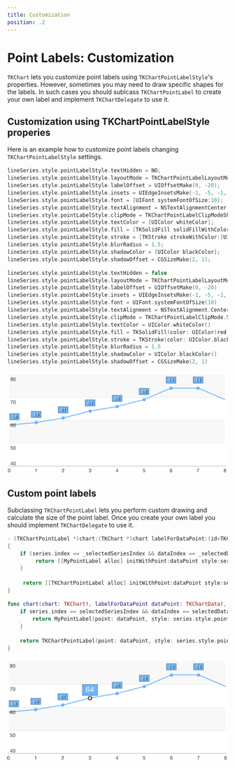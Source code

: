 ```yaml
---
title: Customization
position: .2
---
```


# Point Labels: Customization

<code>TKChart</code> lets you customize point labels using <code>TKChartPointLabelStyle</code>'s properties. However, sometimes you may need to draw specific shapes for the labels. In such cases you should sublcass <code>TKChartPointLabel</code> to create your own label and implement <code>TKChartDelegate</code> to use it.

## Customization using TKChartPointLabelStyle properies

Here is an example how to customize point labels changing <code>TKChartPointLabelStyle</code> settings.

```Objective-C
lineSeries.style.pointLabelStyle.textHidden = NO;
lineSeries.style.pointLabelStyle.layoutMode = TKChartPointLabelLayoutModeManual;
lineSeries.style.pointLabelStyle.labelOffset = UIOffsetMake(0, -20);
lineSeries.style.pointLabelStyle.insets = UIEdgeInsetsMake(-1, -5, -1, -5);
lineSeries.style.pointLabelStyle.font = [UIFont systemFontOfSize:10];
lineSeries.style.pointLabelStyle.textAlignment = NSTextAlignmentCenter;
lineSeries.style.pointLabelStyle.clipMode = TKChartPointLabelClipModeShow;
lineSeries.style.pointLabelStyle.textColor = [UIColor whiteColor];
lineSeries.style.pointLabelStyle.fill = [TKSolidFill solidFillWithColor:[UIColor colorWithRed:108/255.0 green:181/255.0 blue:250/255.0 alpha:1.0]];
lineSeries.style.pointLabelStyle.stroke = [TKStroke strokeWithColor:[UIColor blackColor]];
lineSeries.style.pointLabelStyle.blurRadius = 1.5;
lineSeries.style.pointLabelStyle.shadowColor = [UIColor blackColor];
lineSeries.style.pointLabelStyle.shadowOffset = CGSizeMake(2, 1);
```
```Swift
lineSeries.style.pointLabelStyle.textHidden = false
lineSeries.style.pointLabelStyle.layoutMode = TKChartPointLabelLayoutMode.Manual
lineSeries.style.pointLabelStyle.labelOffset = UIOffsetMake(0, -20)
lineSeries.style.pointLabelStyle.insets = UIEdgeInsetsMake(-1, -5, -1, -5)
lineSeries.style.pointLabelStyle.font = UIFont.systemFontOfSize(10)
lineSeries.style.pointLabelStyle.textAlignment = NSTextAlignment.Center
lineSeries.style.pointLabelStyle.clipMode = TKChartPointLabelClipMode.Show
lineSeries.style.pointLabelStyle.textColor = UIColor.whiteColor()
lineSeries.style.pointLabelStyle.fill = TKSolidFill(color: UIColor(red: 108/255.0, green: 181/255.0, blue: 250/255.0, alpha: 1.0))
lineSeries.style.pointLabelStyle.stroke = TKStroke(color: UIColor.blackColor())
lineSeries.style.pointLabelStyle.blurRadius = 1.5
lineSeries.style.pointLabelStyle.shadowColor = UIColor.blackColor()
lineSeries.style.pointLabelStyle.shadowOffset = CGSizeMake(2, 1)
```

<img src="../../images/chart-point-labels-customization001.png" />

## Custom point labels

Subclassing <code>TKChartPointLabel</code> lets you perform custom drawing and calculate the size of the point label. Once you create your own label you should implement <code>TKChartDelegate</code> to use it.

```Objective-C
- (TKChartPointLabel *)chart:(TKChart *)chart labelForDataPoint:(id<TKChartData>)dataPoint inSeries:(TKChartSeries *)series atIndex:(NSUInteger)dataIndex
{
    if (series.index == _selectedSeriesIndex && dataIndex == _selectedDataPointIndex) {
         return [[MyPointLabel alloc] initWithPoint:dataPoint style:series.style.pointLabelStyle text:[NSString stringWithFormat:@"%@", dataPoint.dataYValue]];
    }

     return [[TKChartPointLabel alloc] initWithPoint:dataPoint style:series.style.pointLabelStyle text:[NSString stringWithFormat:@"%@", dataPoint.dataYValue]];
}
```
```Swift
func chart(chart: TKChart!, labelForDataPoint dataPoint: TKChartData!, inSeries series: TKChartSeries!, atIndex dataIndex: UInt) -> TKChartPointLabel! {
   	if series.index == selectedSeriesIndex && dataIndex == selectedDataPointIndex {
        return MyPointLabel(point: dataPoint, style: series.style.pointLabelStyle, text: "\(dataPoint.dataYValue())")
    }
    
    return TKChartPointLabel(point: dataPoint, style: series.style.pointLabelStyle, text: "\(dataPoint.dataYValue())")
}
```

<img src="../../images/chart-point-labels-customization002.png" />

